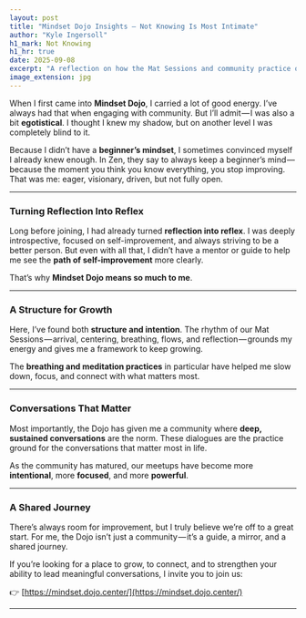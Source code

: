 ```yaml
---
layout: post
title: "Mindset Dojo Insights — Not Knowing Is Most Intimate"
author: "Kyle Ingersoll"
h1_mark: Not Knowing
h1_hr: true
date: 2025-09-08
excerpt: "A reflection on how the Mat Sessions and community practice of Mindset Dojo helped me transform ego-driven self-improvement into humble, fearless growth through beginner’s mind."
image_extension: jpg
---
```


When I first came into **Mindset Dojo**, I carried a lot of good energy. I’ve always had that when engaging with community. But I’ll admit — I was also a bit **egotistical**. I thought I knew my shadow, but on another level I was completely blind to it.

Because I didn’t have a **beginner’s mindset**, I sometimes convinced myself I already knew enough. In Zen, they say to always keep a beginner’s mind — because the moment you think you know everything, you stop improving. That was me: eager, visionary, driven, but not fully open.

---

### Turning Reflection Into Reflex

Long before joining, I had already turned **reflection into reflex**. I was deeply introspective, focused on self-improvement, and always striving to be a better person. But even with all that, I didn’t have a mentor or guide to help me see the **path of self-improvement** more clearly.

That’s why **Mindset Dojo means so much to me**.

---

### A Structure for Growth

Here, I’ve found both **structure and intention**. The rhythm of our Mat Sessions — arrival, centering, breathing, flows, and reflection — grounds my energy and gives me a framework to keep growing.

The **breathing and meditation practices** in particular have helped me slow down, focus, and connect with what matters most.

---

### Conversations That Matter

Most importantly, the Dojo has given me a community where **deep, sustained conversations** are the norm. These dialogues are the practice ground for the conversations that matter most in life.

As the community has matured, our meetups have become more **intentional**, more **focused**, and more **powerful**.

---

### A Shared Journey

There’s always room for improvement, but I truly believe we’re off to a great start. For me, the Dojo isn’t just a community — it’s a guide, a mirror, and a shared journey.

If you’re looking for a place to grow, to connect, and to strengthen your ability to lead meaningful conversations, I invite you to join us:

👉 [https://mindset.dojo.center/](https://mindset.dojo.center/)

---

